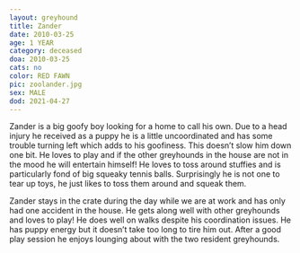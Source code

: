```yaml
---
layout: greyhound
title: Zander
date: 2010-03-25
age: 1 YEAR
category: deceased
doa: 2010-03-25
cats: no
color: RED FAWN
pic: zoolander.jpg
sex: MALE
dod: 2021-04-27
---
```


Zander is a big goofy boy looking for a home to call his own. Due to a head injury he received as a puppy he is a little uncoordinated and has some trouble turning left which adds to his goofiness. This doesn’t slow him down one bit. He loves to play and if the other greyhounds in the house are not in the mood he will entertain himself! He loves to toss around stuffies and is particularly fond of big squeaky tennis balls. Surprisingly he is not one to tear up toys, he just likes to toss them around and squeak them.

Zander stays in the crate during the day while we are at work and has only had one accident in the house. He gets along well with other greyhounds and loves to play! He does well on walks despite his coordination issues. He has puppy energy but it doesn’t take too long to tire him out. After a good play session he enjoys lounging about with the two resident greyhounds.
